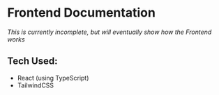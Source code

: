 # Frontend Documentation

_This is currently incomplete, but will eventually show how the Frontend works_

## Tech Used:
- React (using TypeScript)
- TailwindCSS